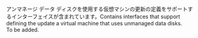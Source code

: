 <Namespace Name="Microsoft.Azure.Management.Compute.Fluent.VirtualMachineUnmanagedDataDisk.UpdateDefinition">
  <Docs>
    <summary><span data-ttu-id="e7938-101">アンマネージ データ ディスクを使用する仮想マシンの更新の定義をサポートするインターフェイスが含まれています。</span><span class="sxs-lookup"><span data-stu-id="e7938-101">Contains interfaces that support defining the update a virtual machine that uses unmanaged data disks.</span></span></summary> 
    <remarks>To be added.</remarks>
  </Docs>
</Namespace>
